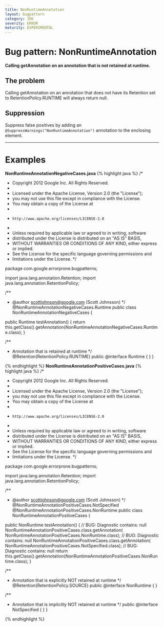 ```yaml
---
title: NonRuntimeAnnotation
layout: bugpattern
category: JDK
severity: ERROR
maturity: EXPERIMENTAL
---
```


# Bug pattern: NonRuntimeAnnotation
__Calling getAnnotation on an annotation that is not retained at runtime.__

## The problem
Calling getAnnotation on an annotation that does not have its Retention set to RetentionPolicy.RUNTIME will always return null.

## Suppression
Suppress false positives by adding an `@SuppressWarnings("NonRuntimeAnnotation")` annotation to the enclosing element.

----------

# Examples
__NonRuntimeAnnotationNegativeCases.java__
{% highlight java %}
/*
 * Copyright 2012 Google Inc. All Rights Reserved.
 *
 * Licensed under the Apache License, Version 2.0 (the "License");
 * you may not use this file except in compliance with the License.
 * You may obtain a copy of the License at
 *
 *     http://www.apache.org/licenses/LICENSE-2.0
 *
 * Unless required by applicable law or agreed to in writing, software
 * distributed under the License is distributed on an "AS IS" BASIS,
 * WITHOUT WARRANTIES OR CONDITIONS OF ANY KIND, either express or implied.
 * See the License for the specific language governing permissions and
 * limitations under the License.
 */

package com.google.errorprone.bugpatterns;

import java.lang.annotation.Retention;
import java.lang.annotation.RetentionPolicy;

/**
 * @author scottjohnson@google.com (Scott Johnsson)
 */
@NonRuntimeAnnotationNegativeCases.Runtime
public class NonRuntimeAnnotationNegativeCases {

  public Runtime testAnnotation() {
    return this.getClass().getAnnotation(NonRuntimeAnnotationNegativeCases.Runtime.class);
  }

  /**
   * Annotation that is retained at runtime
   */
  @Retention(RetentionPolicy.RUNTIME)
  public @interface Runtime {
  }
}

{% endhighlight %}
__NonRuntimeAnnotationPositiveCases.java__
{% highlight java %}
/*
 * Copyright 2012 Google Inc. All Rights Reserved.
 *
 * Licensed under the Apache License, Version 2.0 (the "License");
 * you may not use this file except in compliance with the License.
 * You may obtain a copy of the License at
 *
 *     http://www.apache.org/licenses/LICENSE-2.0
 *
 * Unless required by applicable law or agreed to in writing, software
 * distributed under the License is distributed on an "AS IS" BASIS,
 * WITHOUT WARRANTIES OR CONDITIONS OF ANY KIND, either express or implied.
 * See the License for the specific language governing permissions and
 * limitations under the License.
 */

package com.google.errorprone.bugpatterns;

import java.lang.annotation.Retention;
import java.lang.annotation.RetentionPolicy;


/**
 * @author scottjohnson@google.com (Scott Johnsson)
 */
@NonRuntimeAnnotationPositiveCases.NotSpecified
@NonRuntimeAnnotationPositiveCases.NonRuntime
public class NonRuntimeAnnotationPositiveCases {

  public NonRuntime testAnnotation() {
    // BUG: Diagnostic contains: null
    NonRuntimeAnnotationPositiveCases.class.getAnnotation(
        NonRuntimeAnnotationPositiveCases.NonRuntime.class);
    // BUG: Diagnostic contains: null
    NonRuntimeAnnotationPositiveCases.class.getAnnotation(
        NonRuntimeAnnotationPositiveCases.NotSpecified.class);
    // BUG: Diagnostic contains: null
    return this.getClass().getAnnotation(NonRuntimeAnnotationPositiveCases.NonRuntime.class);
  }

  /**
   * Annotation that is explicitly NOT retained at runtime
   */
  @Retention(RetentionPolicy.SOURCE)
  public @interface NonRuntime {
  }
  
  /**
   * Annotation that is implicitly NOT retained at runtime
   */
  public @interface NotSpecified {
  }
}

{% endhighlight %}
